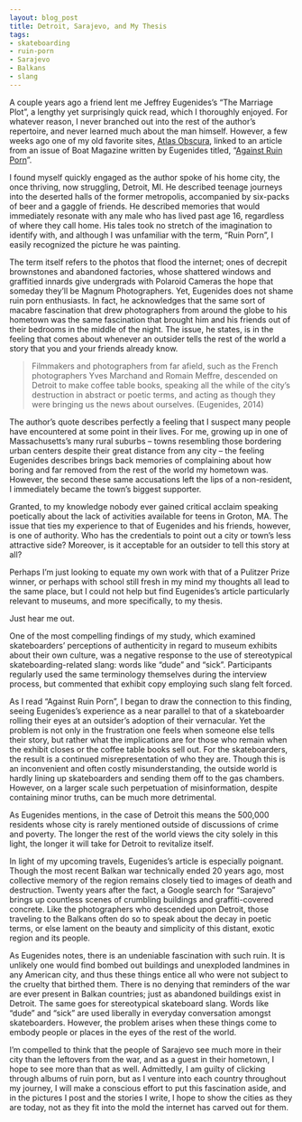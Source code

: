 ```yaml
---
layout: blog_post
title: Detroit, Sarajevo, and My Thesis
tags: 
- skateboarding
- ruin-porn
- Sarajevo
- Balkans
- slang
---
```

A couple years ago a friend lent me Jeffrey Eugenides’s “The Marriage Plot”, a lengthy yet surprisingly quick read, which I thoroughly enjoyed.  For whatever reason, I never branched out into the rest of the author’s repertoire, and never learned much about the man himself.  However, a few weeks ago one of my old favorite sites, [Atlas Obscura](http://www.boat-mag.com/against-ruin-porn/), linked to an article from an issue of Boat Magazine written by Eugenides titled, “[Against Ruin Porn](http://www.boat-mag.com/against-ruin-porn/)”.  

I found myself quickly engaged as the author spoke of his home city, the once thriving, now struggling, Detroit, MI.  He described teenage journeys into the deserted halls of the former metropolis, accompanied by six-packs of beer and a gaggle of friends.  He described memories that would immediately resonate with any male who has lived past age 16, regardless of where they call home.  His tales took no stretch of the imagination to identify with, and although I was unfamiliar with the term, “Ruin Porn”, I easily recognized the picture he was painting.

The term itself refers to the photos that flood the internet; ones of decrepit brownstones and abandoned factories, whose shattered windows and graffitied innards give undergrads with Polaroid Cameras the hope that someday they’ll be Magnum Photographers.  Yet, Eugenides does not shame ruin porn enthusiasts. In fact, he acknowledges that the same sort of macabre fascination that drew photographers from around the globe to his hometown was the same fascination that brought him and his friends out of their bedrooms in the middle of the night.  The issue, he states, is in the feeling that comes about whenever an outsider tells the rest of the world a story that you and your friends already know.

> Filmmakers and photographers from far afield, such as the French photographers Yves Marchand and Romain Meffre, descended on Detroit to make coffee table books, speaking all the while of the city’s destruction in abstract or poetic terms, and acting as though they were bringing us the news about ourselves. (Eugenides, 2014)

The author’s quote describes perfectly a feeling that I suspect many people have encountered at some point in their lives.  For me, growing up in one of Massachusetts’s many rural suburbs – towns resembling those bordering urban centers despite their great distance from any city – the feeling Eugenides describes brings back memories of complaining about how boring and far removed from the rest of the world my hometown was.  However, the second these same accusations left the lips of a non-resident, I immediately became the town’s biggest supporter.  

Granted, to my knowledge nobody ever gained critical acclaim speaking poetically about the lack of activities available for teens in Groton, MA.  The issue that ties my experience to that of Eugenides and his friends, however, is one of authority.  Who has the credentials to point out a city or town’s less attractive side?  Moreover, is it acceptable for an outsider to tell this story at all?    

Perhaps I’m just looking to equate my own work with that of a Pulitzer Prize winner, or perhaps with school still fresh in my mind my thoughts all lead to the same place, but I could not help but find Eugenides’s article particularly relevant to museums, and more specifically, to my thesis.

Just hear me out.

One of the most compelling findings of my study, which examined skateboarders’ perceptions of authenticity in regard to museum exhibits about their own culture, was a negative response to the use of stereotypical skateboarding-related slang:  words like “dude” and “sick”.  Participants regularly used the same terminology themselves during the interview process, but commented that exhibit copy employing such slang felt forced.

As I read “Against Ruin Porn”, I began to draw the connection to this finding, seeing Eugenides’s experience as a near parallel to that of a skateboarder rolling their eyes at an outsider’s adoption of their vernacular.  Yet the problem is not only in the frustration one feels when someone else tells their story, but rather what the implications are for those who remain when the exhibit closes or the coffee table books sell out.  For the skateboarders, the result is a continued misrepresentation of who they are.  Though this is an inconvenient and often costly misunderstanding, the outside world is hardly lining up skateboarders and sending them off to the gas chambers. However, on a larger scale such perpetuation of misinformation, despite containing minor truths, can be much more detrimental.  

As Eugenides mentions, in the case of Detroit this means the 500,000 residents whose city is rarely mentioned outside of discussions of crime and poverty.  The longer the rest of the world views the city solely in this light, the longer it will take for Detroit to revitalize itself.

 In light of my upcoming travels, Eugenides’s article is especially poignant. Though the most recent Balkan war technically ended 20 years ago, most collective memory of the region remains closely tied to images of death and destruction.  Twenty years after the fact, a Google search for “Sarajevo” brings up countless scenes of crumbling buildings and graffiti-covered concrete.  Like the photographers who descended upon Detroit, those traveling to the Balkans often do so to speak about the decay in poetic terms, or else lament on the beauty and simplicity of this distant, exotic region and its people. 
 
As Eugenides notes, there is an undeniable fascination with such ruin.  It is unlikely one would find bombed out buildings and unexploded landmines in any American city, and thus these things entice all who were not subject to the cruelty that birthed them.  There is no denying that reminders of the war are ever present in Balkan countries; just as abandoned buildings exist in Detroit.  The same goes for stereotypical skateboard slang.  Words like “dude” and “sick” are used liberally in everyday conversation amongst skateboarders.  However, the problem arises when these things come to embody people or places in the eyes of the rest of the world.

I’m compelled to think that the people of Sarajevo see much more in their city than the leftovers from the war, and as a guest in their hometown, I hope to see more than that as well.  Admittedly, I am guilty of clicking through albums of ruin porn, but as I venture into each country throughout my journey, I will make a conscious effort to put this fascination aside, and in the pictures I post and the stories I write, I hope to show the cities as they are today, not as they fit into the mold the internet has carved out for them.






